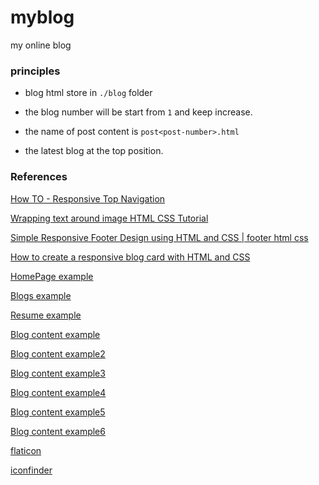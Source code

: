 # myblog

my online blog

### principles

- blog html store in `./blog` folder

- the blog number will be start from `1` and keep increase.

- the name of post content is `post<post-number>.html`
- the latest blog at the top position.

### References

[How TO - Responsive Top Navigation](https://www.w3schools.com/howto/howto_js_topnav_responsive.asp)

[Wrapping text around image HTML CSS Tutorial](https://www.youtube.com/watch?v=5Uz33vo4GoQ)

[Simple Responsive Footer Design using HTML and CSS | footer html css](https://www.youtube.com/watch?v=IWFCBvepUlY)

[How to create a responsive blog card with HTML and CSS](https://www.youtube.com/watch?v=zV4AqtTLQXU)

[HomePage example](https://huyenchip.com/)

[Blogs example](http://lilianweng.github.io/)

[Resume example](https://chomeyama.github.io/Profile/)

[Blog content example](https://huyenchip.com/2022/08/03/stream-processing-for-data-scientists.html)

[Blog content example2](https://lilianweng.github.io/posts/2022-09-08-ntk/#vector-to-vector-derivative)

[Blog content example3](https://chomeyama.github.io/SiFiGAN-Demo/)

[Blog content example4](https://datascience-enthusiast.com/DL/Neural_machine_translation_with_attention.html)

[Blog content example5](https://machinelearningcoban.com/math/)

[Blog content example6](https://pbcquoc.github.io/transformer/)

[flaticon](https://www.flaticon.com/)

[iconfinder](https://www.iconfinder.com/)
